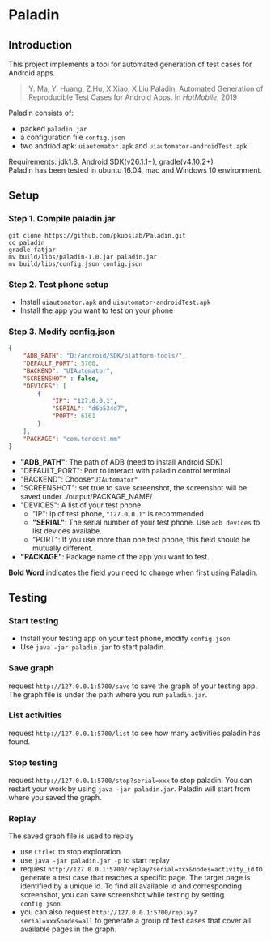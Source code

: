 # Paladin

## Introduction
This project implements a tool for automated generation of test cases for Android apps.
>Y. Ma, Y. Huang, Z.Hu, X.Xiao, X.Liu Paladin: Automated Generation of Reproducible Test Cases for Android Apps. In *HotMobile*, 2019


Paladin consists of: 
* packed `paladin.jar`
* a configuration file `config.json` 
* two andriod apk:  `uiautomator.apk` and `uiautomator-androidTest.apk`. 

Requirements: jdk1.8, Android SDK(v26.1.1+), gradle(v4.10.2+)  
Paladin has been tested in ubuntu 16.04, mac and Windows 10 environment.

## Setup

### Step 1. Compile paladin.jar

```shell
git clone https://github.com/pkuoslab/Paladin.git
cd paladin
gradle fatjar
mv build/libs/paladin-1.0.jar paladin.jar
mv build/libs/config.json config.json
```

### Step 2. Test phone setup

- Install  `uiautomator.apk` and `uiautomator-androidTest.apk`
- Install the app you want to test on your phone

### Step 3. Modify config.json

```json
{
    "ADB_PATH": "D:/android/SDK/platform-tools/",
    "DEFAULT_PORT": 5700,
    "BACKEND": "UIAutomator",
    "SCREENSHOT" : false,
    "DEVICES": [
        {
            "IP": "127.0.0.1",
            "SERIAL": "d6b534d7",
            "PORT": 6161
        }
    ],
    "PACKAGE": "com.tencent.mm"
}
```

- **"ADB_PATH"**: The path of ADB (need to install Android SDK)
- "DEFAULT_PORT": Port to interact with paladin control terminal
- "BACKEND": Choose`"UIAutomator"`
- "SCREENSHOT": set true to save screenshot, the screenshot will be saved under ./output/PACKAGE_NAME/
- "DEVICES": A list of your test phone
  - "IP": ip of test phone, `"127.0.0.1"` is recommended.
  - **"SERIAL"**: The serial number of your test phone. Use `adb devices` to list devices availabe.
  - "PORT": If you use more than one test phone, this field should be mutually different. 
- **"PACKAGE"**: Package name of the app you want to test.

**Bold Word** indicates the field you need to change when first using Paladin.

## Testing

### Start testing

- Install your testing app on your test phone, modify `config.json`.
- Use `java -jar paladin.jar`  to start paladin.

### Save graph

request `http://127.0.0.1:5700/save` to save the graph of your testing app. The graph file is under the path where you run `paladin.jar`. 

### List activities

request `http://127.0.0.1:5700/list` to see how many activities paladin has found.

### Stop testing

request `http://127.0.0.1:5700/stop?serial=xxx` to stop paladin. You can restart your work by using `java -jar paladin.jar`. Paladin will start from where you saved the graph.

### Replay
The saved graph file is used to replay
- use `Ctrl+C` to stop exploration
- use `java -jar paladin.jar -p` to start replay
- request `http://127.0.0.1:5700/replay?serial=xxx&nodes=activity_id` to generate a test case that reaches a specific page. The target page is identified by a unique id. To find all available id and corresponding screenshot, you can save screenshot while testing by setting `config.json`.  
- you can also request `http://127.0.0.1:5700/replay?serial=xxx&nodes=all` to generate a group of test cases that cover all available pages in the graph.
 
